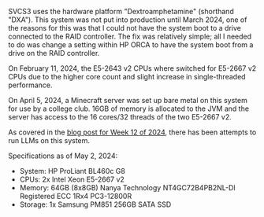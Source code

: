 SVCS3 uses the hardware platform "Dextroamphetamine" (shorthand "DXA"). This system was not put into production until March 2024, one of the reasons for this was that I could not have the system boot to a drive connected to the RAID controller. The fix was relatively simple; all I needed to do was change a setting within HP ORCA to have the system boot from a drive on the RAID controller.

On February 11, 2024, the E5-2643 v2 CPUs where switched for E5-2667 v2 CPUs due to the higher core count and slight increase in single-threaded performance. 

On April 5, 2024, a Minecraft server was set up bare metal on this system for use by a college club. 16GB of memory is allocated to the JVM and the server has access to the 16 cores/32 threads of the two E5-2667 v2.

As covered in the [blog post for Week 12 of 2024](../../blog/15/), there has been attempts to run LLMs on this system.

Specifications as of May 2, 2024:

- System: HP ProLiant BL460c G8
- CPUs: 2x Intel Xeon E5-2667 v2
- Memory: 64GB (8x8GB) Nanya Technology NT4GC72B4PB2NL-DI Registered ECC 1Rx4 PC3-12800R
- Storage: 1x Samsung PM851 256GB SATA SSD
